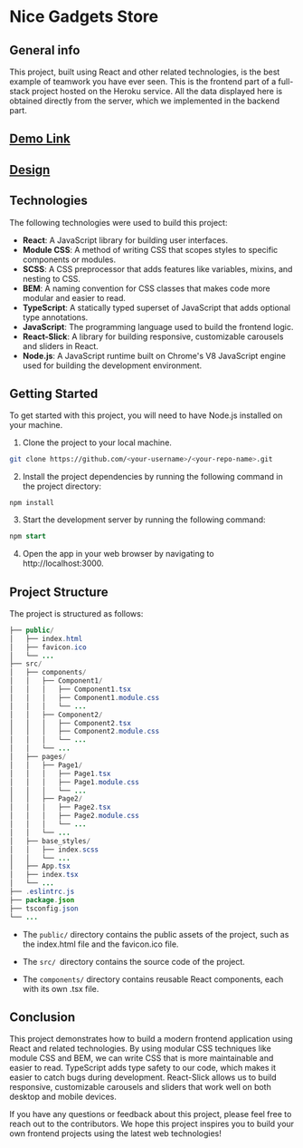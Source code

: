 # Nice Gadgets Store

## General info
This project, built using React and other related technologies, is the best example of teamwork you have ever seen. This is the frontend part of a full-stack project hosted on the Heroku service. All the data displayed here is obtained directly from the server, which we implemented in the backend part.

## [Demo Link](https://www.figma.com/file/T5ttF21UnT6RRmCQQaZc6L/Phone-catalog-(V2)-Original?node-id=0%3A1)

## [Design](https://www.figma.com/file/T5ttF21UnT6RRmCQQaZc6L/Phone-catalog-(V2)-Original?node-id=0%3A1)
	
## Technologies
The following technologies were used to build this project:

* **React**: A JavaScript library for building user interfaces.
* **Module CSS**: A method of writing CSS that scopes styles to specific components or modules.
* **SCSS**: A CSS preprocessor that adds features like variables, mixins, and nesting to CSS.
* **BEM**: A naming convention for CSS classes that makes code more modular and easier to read.
* **TypeScript**: A statically typed superset of JavaScript that adds optional type annotations.
* **JavaScript**: The programming language used to build the frontend logic.
* **React-Slick**: A library for building responsive, customizable carousels and sliders in React.
* **Node.js**: A JavaScript runtime built on Chrome's V8 JavaScript engine used for building the development environment.
	
## Getting Started
To get started with this project, you will need to have Node.js installed on your machine.

1. Clone the project to your local machine.

``` bash
git clone https://github.com/<your-username>/<your-repo-name>.git
```
2. Install the project dependencies by running the following command in the project directory:

```
npm install
```
3. Start the development server by running the following command:

```sql
npm start
```
4. Open the app in your web browser by navigating to http://localhost:3000.

## Project Structure

The project is structured as follows:

```java
├── public/
│   ├── index.html
│   ├── favicon.ico
│   └── ...
├── src/
│   ├── components/
│   │   ├── Component1/
│   │   │   ├── Component1.tsx
│   │   │   ├── Component1.module.css
│   │   │   └── ...
│   │   ├── Component2/
│   │   │   ├── Component2.tsx
│   │   │   ├── Component2.module.css
│   │   │   └── ...
│   │   └── ...
│   ├── pages/
│   │   ├── Page1/
│   │   │   ├── Page1.tsx
│   │   │   ├── Page1.module.css
│   │   │   └── ...
│   │   ├── Page2/
│   │   │   ├── Page2.tsx
│   │   │   ├── Page2.module.css
│   │   │   └── ...
│   │   └── ...
│   ├── base_styles/
│   │   ├── index.scss
│   │   └── ...
│   ├── App.tsx
│   ├── index.tsx
│   └── ...
├── .eslintrc.js
├── package.json
├── tsconfig.json
└── ...

```
* The `public/` directory contains the public assets of the project, such as the index.html file and the favicon.ico file.

* The `src/ `directory contains the source code of the project.

* The `components/` directory contains reusable React components, each with its own .tsx file.

## Conclusion

This project demonstrates how to build a modern frontend application using React and related technologies. By using modular CSS techniques like module CSS and BEM, we can write CSS that is more maintainable and easier to read. TypeScript adds type safety to our code, which makes it easier to catch bugs during development. React-Slick allows us to build responsive, customizable carousels and sliders that work well on both desktop and mobile devices.

If you have any questions or feedback about this project, please feel free to reach out to the contributors. We hope this project inspires you to build your own frontend projects using the latest web technologies!
